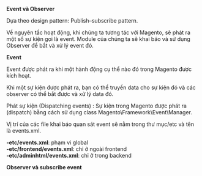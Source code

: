 **Event và Observer**

Dựa theo design pattern: Publish–subscribe pattern.

Về nguyên tắc hoạt động, khi chúng ta tương tác với Magento, sẽ phát ra một số sự kiện gọi là event. Module của chúng ta sẽ khai báo và sử dụng Observer để bắt và xử lý event đó.

**Event**

Event được phát ra khi một hành động cụ thể nào đó trong Magento được kích hoạt.

Khi một sự kiện được phát ra, bạn có thể truyền data cho sự kiện đó và các observer có thể bắt được và xử lý data đó.

Phát sự kiện \(Dispatching events\) : Sự kiện trong Magento được phát ra \(dispatch\) bằng cách sử dụng class Magento\Framework\Event\Manager.

Vị trí của các file khai báo quan sát event sẽ nằm trong thư mục/etc và tên là events.xml.

**-etc/events.xml**: phạm vi global  
**-etc/frontend/events.xml**: chỉ ở ngoài frontend  
**-etc/adminhtml/events.xml**: chỉ ở trong backend

**Observer và subscribe event**

